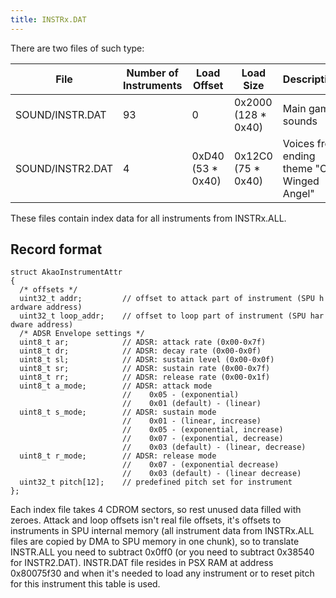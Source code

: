 ```yaml
---
title: INSTRx.DAT
---
```


There are two files of such type:

| File | Number of Instruments | Load Offset | Load Size | Description |
|----|----|----|----|----|
| SOUND/INSTR.DAT | 93 | 0 | 0x2000 (128 \* 0x40) | Main game sounds |
| SOUND/INSTR2.DAT | 4 | 0xD40 (53 \* 0x40) | 0x12C0 (75 \* 0x40) | Voices from ending theme "One Winged Angel" |

These files contain index data for all instruments from INSTRx.ALL.

## Record format

`struct AkaoInstrumentAttr`  
`{`  
`  /* offsets */`  
`  uint32_t addr;         // offset to attack part of instrument (SPU hardware address)`  
`  uint32_t loop_addr;    // offset to loop part of instrument (SPU hardware address)`  
`  /* ADSR Envelope settings */`  
`  uint8_t ar;            // ADSR: attack rate (0x00-0x7f)`  
`  uint8_t dr;            // ADSR: decay rate (0x00-0x0f)`  
`  uint8_t sl;            // ADSR: sustain level (0x00-0x0f)`  
`  uint8_t sr;            // ADSR: sustain rate (0x00-0x7f)`  
`  uint8_t rr;            // ADSR: release rate (0x00-0x1f)`  
`  uint8_t a_mode;        // ADSR: attack mode`  
`                         //    0x05 - (exponential)`  
`                         //    0x01 (default) - (linear)`  
`  uint8_t s_mode;        // ADSR: sustain mode`  
`                         //    0x01 - (linear, increase)`  
`                         //    0x05 - (exponential, increase)`  
`                         //    0x07 - (exponential, decrease)`  
`                         //    0x03 (default) - (linear, decrease)`  
`  uint8_t r_mode;        // ADSR: release mode`  
`                         //    0x07 - (exponential decrease)`  
`                         //    0x03 (default) - (linear decrease)`  
`  uint32_t pitch[12];    // predefined pitch set for instrument`  
`};`

Each index file takes 4 CDROM sectors, so rest unused data filled with zeroes. Attack and loop offsets isn't real file offsets, it's offsets to instruments in SPU internal memory (all instrument data from INSTRx.ALL files are copied by DMA to SPU memory in one chunk), so to translate INSTR.ALL you need to subtract 0x0ff0 (or you need to subtract 0x38540 for INSTR2.DAT). INSTR.DAT file resides in PSX RAM at address 0x80075f30 and when it's needed to load any instrument or to reset pitch for this instrument this table is used.
